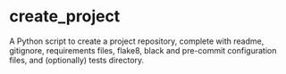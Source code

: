 # create_project
A Python script to create a project repository, complete with readme, gitignore, requirements files, flake8, black and pre-commit configuration files, and (optionally) tests directory.

